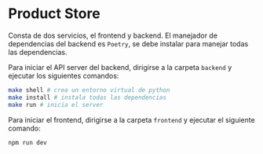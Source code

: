 # Product Store

Consta de dos servicios, el frontend y backend.
El manejador de dependencias del backend es `Poetry`, se debe instalar para manejar todas las dependencias.

Para iniciar el API server del backend, dirigirse a la carpeta `backend` y ejecutar los siguientes comandos:

```bash
make shell # crea un entorno virtual de python
make install # instala todas las dependencias
make run # inicia el server
```

Para iniciar el frontend, dirigirse a la carpeta `frontend` y ejecutar el siguiente comando:

```bash
npm run dev
```

